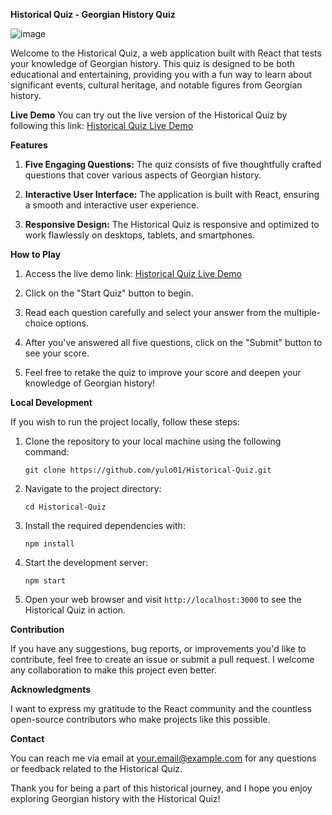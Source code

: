 **Historical Quiz - Georgian History Quiz**

![image](https://github.com/yulo01/Historical-Quiz/assets/93291077/66d5ad79-593d-482d-916b-8d7ae07b1d31)

Welcome to the Historical Quiz, a web application built with React that tests your knowledge of Georgian history. This quiz is designed to be both educational and entertaining, providing you with a fun way to learn about significant events, cultural heritage, and notable figures from Georgian history.

**Live Demo**
You can try out the live version of the Historical Quiz by following this link: [Historical Quiz Live Demo](https://yulo01.github.io/Historical-Quiz/)

**Features**

1. **Five Engaging Questions:** The quiz consists of five thoughtfully crafted questions that cover various aspects of Georgian history.

2. **Interactive User Interface:** The application is built with React, ensuring a smooth and interactive user experience.

3. **Responsive Design:** The Historical Quiz is responsive and optimized to work flawlessly on desktops, tablets, and smartphones.

**How to Play**

1. Access the live demo link: [Historical Quiz Live Demo](https://yulo01.github.io/Historical-Quiz/)

2. Click on the "Start Quiz" button to begin.

3. Read each question carefully and select your answer from the multiple-choice options.

4. After you've answered all five questions, click on the "Submit" button to see your score.

5. Feel free to retake the quiz to improve your score and deepen your knowledge of Georgian history!

**Local Development**

If you wish to run the project locally, follow these steps:

1. Clone the repository to your local machine using the following command:
   ```
   git clone https://github.com/yulo01/Historical-Quiz.git
   ```

2. Navigate to the project directory:
   ```
   cd Historical-Quiz
   ```

3. Install the required dependencies with:
   ```
   npm install
   ```

4. Start the development server:
   ```
   npm start
   ```

5. Open your web browser and visit `http://localhost:3000` to see the Historical Quiz in action.

**Contribution**

If you have any suggestions, bug reports, or improvements you'd like to contribute, feel free to create an issue or submit a pull request. I welcome any collaboration to make this project even better.

**Acknowledgments**

I want to express my gratitude to the React community and the countless open-source contributors who make projects like this possible.

**Contact**

You can reach me via email at [your.email@example.com](mailto:your.email@example.com) for any questions or feedback related to the Historical Quiz.

Thank you for being a part of this historical journey, and I hope you enjoy exploring Georgian history with the Historical Quiz!
